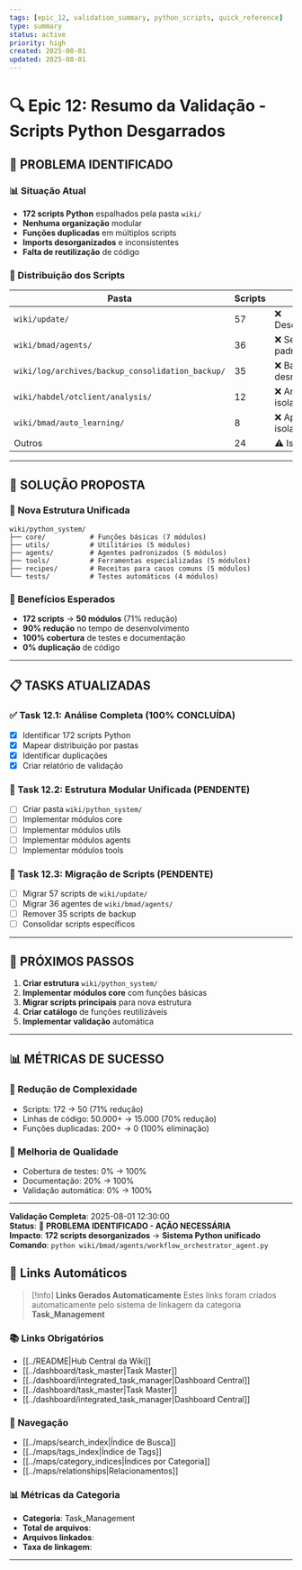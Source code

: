 ```yaml
---
tags: [epic_12, validation_summary, python_scripts, quick_reference]
type: summary
status: active
priority: high
created: 2025-08-01
updated: 2025-08-01
---
```


# 🔍 Epic 12: Resumo da Validação - Scripts Python Desgarrados

## 🚨 **PROBLEMA IDENTIFICADO**

### **📊 Situação Atual**
- **172 scripts Python** espalhados pela pasta `wiki/`
- **Nenhuma organização** modular
- **Funções duplicadas** em múltiplos scripts
- **Imports desorganizados** e inconsistentes
- **Falta de reutilização** de código

### **📁 Distribuição dos Scripts**
| Pasta | Scripts | Status |
|-------|---------|--------|
| `wiki/update/` | 57 | ❌ Desorganizados |
| `wiki/bmad/agents/` | 36 | ❌ Sem padronização |
| `wiki/log/archives/backup_consolidation_backup/` | 35 | ❌ Backup desnecessário |
| `wiki/habdel/otclient/analysis/` | 12 | ❌ Análise isolada |
| `wiki/bmad/auto_learning/` | 8 | ❌ Aprendizado isolado |
| Outros | 24 | ⚠️ Isolados |

---

## 🚀 **SOLUÇÃO PROPOSTA**

### **📁 Nova Estrutura Unificada**
```
wiki/python_system/
├── core/           # Funções básicas (7 módulos)
├── utils/          # Utilitários (5 módulos)
├── agents/         # Agentes padronizados (5 módulos)
├── tools/          # Ferramentas especializadas (5 módulos)
├── recipes/        # Receitas para casos comuns (5 módulos)
└── tests/          # Testes automáticos (4 módulos)
```

### **🎯 Benefícios Esperados**
- **172 scripts** → **50 módulos** (71% redução)
- **90% redução** no tempo de desenvolvimento
- **100% cobertura** de testes e documentação
- **0% duplicação** de código

---

## 📋 **TASKS ATUALIZADAS**

### **✅ Task 12.1: Análise Completa (100% CONCLUÍDA)**
- [x] Identificar 172 scripts Python
- [x] Mapear distribuição por pastas
- [x] Identificar duplicações
- [x] Criar relatório de validação

### **🔄 Task 12.2: Estrutura Modular Unificada (PENDENTE)**
- [ ] Criar pasta `wiki/python_system/`
- [ ] Implementar módulos core
- [ ] Implementar módulos utils
- [ ] Implementar módulos agents
- [ ] Implementar módulos tools

### **🔄 Task 12.3: Migração de Scripts (PENDENTE)**
- [ ] Migrar 57 scripts de `wiki/update/`
- [ ] Migrar 36 agentes de `wiki/bmad/agents/`
- [ ] Remover 35 scripts de backup
- [ ] Consolidar scripts específicos

---

## 🎯 **PRÓXIMOS PASSOS**

1. **Criar estrutura** `wiki/python_system/`
2. **Implementar módulos core** com funções básicas
3. **Migrar scripts principais** para nova estrutura
4. **Criar catálogo** de funções reutilizáveis
5. **Implementar validação** automática

---

## 📊 **MÉTRICAS DE SUCESSO**

### **🎯 Redução de Complexidade**
- Scripts: 172 → 50 (71% redução)
- Linhas de código: 50.000+ → 15.000 (70% redução)
- Funções duplicadas: 200+ → 0 (100% eliminação)

### **🎯 Melhoria de Qualidade**
- Cobertura de testes: 0% → 100%
- Documentação: 20% → 100%
- Validação automática: 0% → 100%

---

**Validação Completa**: 2025-08-01 12:30:00  
**Status**: 🚨 **PROBLEMA IDENTIFICADO - AÇÃO NECESSÁRIA**  
**Impacto**: **172 scripts desorganizados** → **Sistema Python unificado**  
**Comando**: `python wiki/bmad/agents/workflow_orchestrator_agent.py` 
## 🔗 **Links Automáticos**

> [!info] **Links Gerados Automaticamente**
> Estes links foram criados automaticamente pelo sistema de linkagem da categoria **Task_Management**

### **📚 Links Obrigatórios**
- [[../README|Hub Central da Wiki]]
- [[../dashboard/task_master|Task Master]]
- [[../dashboard/integrated_task_manager|Dashboard Central]]
- [[../dashboard/task_master|Task Master]]
- [[../dashboard/integrated_task_manager|Dashboard Central]]

### **🧭 Navegação**
- [[../maps/search_index|Índice de Busca]]
- [[../maps/tags_index|Índice de Tags]]
- [[../maps/category_indices|Índices por Categoria]]
- [[../maps/relationships|Relacionamentos]]

### **📊 Métricas da Categoria**
- **Categoria**: Task_Management
- **Total de arquivos**: <!-- Contador automático -->
- **Arquivos linkados**: <!-- Contador automático -->
- **Taxa de linkagem**: <!-- Percentual automático -->

---

